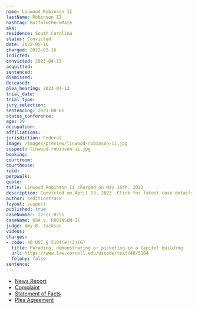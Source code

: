 ```yaml
---
name: Linwood Robinson II
lastName: Robinson II
hashtag: BuffaloCheckMate
aka:
residence: South Carolina
status: Convicted
date: 2022-05-16
charged: 2022-05-16
indicted:
convicted: 2023-04-13
acquitted:
sentenced:
dismissed:
deceased:
plea_hearing: 2023-04-13
trial_date:
trial_type:
jury_selection:
sentencing: 2023-08-01
status_conference:
age: 39
occupation:
affiliations:
jurisdiction: Federal
image: /images/preview/linwood-robinson-ii.jpg
suspect: linwood-robinson-ii.jpg
booking:
courtroom:
courthouse:
raid:
perpwalk:
quote:
title: Linwood Robinson II charged on May 16th, 2022
description: Convicted on April 13, 2023. Click for latest case details.
author: seditiontrack
layout: suspect
published: true
caseNumber: 22-cr-0251
caseName: USA v. ROBINSON-II
judge: Amy B. Jackson
videos:
charges:
- code: 40 USC § 5104(e)(2)(G)
  title: Parading, demonstrating or picketing in a Capitol building
  url: https://www.law.cornell.edu/uscode/text/40/5104
  felony: false
sentence:
---
```

- [News Report](https://www.wcnc.com/article/news/local/south-carolina-family-charged-connection-capitol-riot/275-8f18be45-808e-4043-8352-a1256ce11587)
- [Complaint](https://www.justice.gov/usao-dc/case-multi-defendant/file/1507576/download)
- [Statement of Facts](https://www.justice.gov/usao-dc/case-multi-defendant/file/1507581/download)
- [Plea Agreement](https://storage.courtlistener.com/recap/gov.uscourts.dcd.245553/gov.uscourts.dcd.245553.70.0.pdf)
